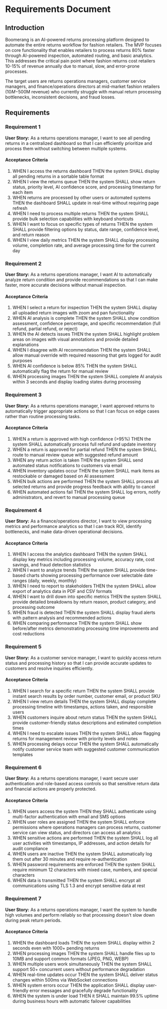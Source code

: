 # Requirements Document

## Introduction

Boomerang is an AI-powered returns processing platform designed to automate the entire returns workflow for fashion retailers. The MVP focuses on core functionality that enables retailers to process returns 80% faster through AI-powered inspection, automated routing, and basic analytics. This addresses the critical pain point where fashion returns cost retailers 10-15% of revenue annually due to manual, slow, and error-prone processes.

The target users are returns operations managers, customer service managers, and finance/operations directors at mid-market fashion retailers ($10M-$500M revenue) who currently struggle with manual return processing bottlenecks, inconsistent decisions, and fraud losses.

## Requirements

### Requirement 1

**User Story:** As a returns operations manager, I want to see all pending returns in a centralized dashboard so that I can efficiently prioritize and process them without switching between multiple systems.

#### Acceptance Criteria

1. WHEN I access the returns dashboard THEN the system SHALL display all pending returns in a sortable table format
2. WHEN I view the returns queue THEN the system SHALL show return status, priority level, AI confidence score, and processing timestamp for each item
3. WHEN returns are processed by other users or automated systems THEN the dashboard SHALL update in real-time without requiring page refresh
4. WHEN I need to process multiple returns THEN the system SHALL provide bulk selection capabilities with keyboard shortcuts
5. WHEN I want to focus on specific types of returns THEN the system SHALL provide filtering options by status, date range, confidence level, and return reason
6. WHEN I view daily metrics THEN the system SHALL display processing volume, completion rate, and average processing time for the current day

### Requirement 2

**User Story:** As a returns operations manager, I want AI to automatically analyze return condition and provide recommendations so that I can make faster, more accurate decisions without manual inspection.

#### Acceptance Criteria

1. WHEN I select a return for inspection THEN the system SHALL display all uploaded return images with zoom and pan functionality
2. WHEN AI analysis is complete THEN the system SHALL show condition assessment, confidence percentage, and specific recommendation (full refund, partial refund, or reject)
3. WHEN the AI detects issues THEN the system SHALL highlight problem areas on images with visual annotations and provide detailed explanations
4. WHEN I disagree with AI recommendation THEN the system SHALL allow manual override with required reasoning that gets logged for audit purposes
5. WHEN AI confidence is below 85% THEN the system SHALL automatically flag the return for manual review
6. WHEN processing images THEN the system SHALL complete AI analysis within 3 seconds and display loading states during processing

### Requirement 3

**User Story:** As a returns operations manager, I want approved returns to automatically trigger appropriate actions so that I can focus on edge cases rather than routine processing tasks.

#### Acceptance Criteria

1. WHEN a return is approved with high confidence (>95%) THEN the system SHALL automatically process full refund and update inventory
2. WHEN a return is approved for partial refund THEN the system SHALL route to manual review queue with suggested refund amount
3. WHEN any return action is taken THEN the system SHALL send automated status notifications to customers via email
4. WHEN inventory updates occur THEN the system SHALL mark items as restockable or damaged based on AI assessment
5. WHEN bulk actions are performed THEN the system SHALL process all selected returns and provide progress feedback with ability to cancel
6. WHEN automated actions fail THEN the system SHALL log errors, notify administrators, and revert to manual processing queue

### Requirement 4

**User Story:** As a finance/operations director, I want to view processing metrics and performance analytics so that I can track ROI, identify bottlenecks, and make data-driven operational decisions.

#### Acceptance Criteria

1. WHEN I access the analytics dashboard THEN the system SHALL display key metrics including processing volume, accuracy rate, cost savings, and fraud detection statistics
2. WHEN I want to analyze trends THEN the system SHALL provide time-based charts showing processing performance over selectable date ranges (daily, weekly, monthly)
3. WHEN I need to report to stakeholders THEN the system SHALL allow export of analytics data in PDF and CSV formats
4. WHEN I want to drill down into specific metrics THEN the system SHALL provide detailed breakdowns by return reason, product category, and processing outcome
5. WHEN fraud is detected THEN the system SHALL display fraud alerts with pattern analysis and recommended actions
6. WHEN comparing performance THEN the system SHALL show before/after metrics demonstrating processing time improvements and cost reductions

### Requirement 5

**User Story:** As a customer service manager, I want to quickly access return status and processing history so that I can provide accurate updates to customers and resolve inquiries efficiently.

#### Acceptance Criteria

1. WHEN I search for a specific return THEN the system SHALL provide instant search results by order number, customer email, or product SKU
2. WHEN I view return details THEN the system SHALL display complete processing timeline with timestamps, actions taken, and responsible users
3. WHEN customers inquire about return status THEN the system SHALL provide customer-friendly status descriptions and estimated completion times
4. WHEN I need to escalate issues THEN the system SHALL allow flagging returns for management review with priority levels and notes
5. WHEN processing delays occur THEN the system SHALL automatically notify customer service team with suggested customer communication templates

### Requirement 6

**User Story:** As a returns operations manager, I want secure user authentication and role-based access controls so that sensitive return data and financial actions are properly protected.

#### Acceptance Criteria

1. WHEN users access the system THEN they SHALL authenticate using multi-factor authentication with email and SMS options
2. WHEN user roles are assigned THEN the system SHALL enforce permissions where operations managers can process returns, customer service can view status, and directors can access all analytics
3. WHEN sensitive actions are performed THEN the system SHALL log all user activities with timestamps, IP addresses, and action details for audit compliance
4. WHEN users are inactive THEN the system SHALL automatically log them out after 30 minutes and require re-authentication
5. WHEN password requirements are enforced THEN the system SHALL require minimum 12 characters with mixed case, numbers, and special characters
6. WHEN data is transmitted THEN the system SHALL encrypt all communications using TLS 1.3 and encrypt sensitive data at rest

### Requirement 7

**User Story:** As a returns operations manager, I want the system to handle high volumes and perform reliably so that processing doesn't slow down during peak return periods.

#### Acceptance Criteria

1. WHEN the dashboard loads THEN the system SHALL display within 2 seconds even with 1000+ pending returns
2. WHEN processing images THEN the system SHALL handle files up to 10MB and support common formats (JPEG, PNG, WEBP)
3. WHEN multiple users work simultaneously THEN the system SHALL support 50+ concurrent users without performance degradation
4. WHEN real-time updates occur THEN the system SHALL deliver status changes within 500ms via WebSocket connections
5. WHEN system errors occur THEN the application SHALL display user-friendly error messages and gracefully degrade functionality
6. WHEN the system is under load THEN it SHALL maintain 99.5% uptime during business hours with automatic failover capabilities